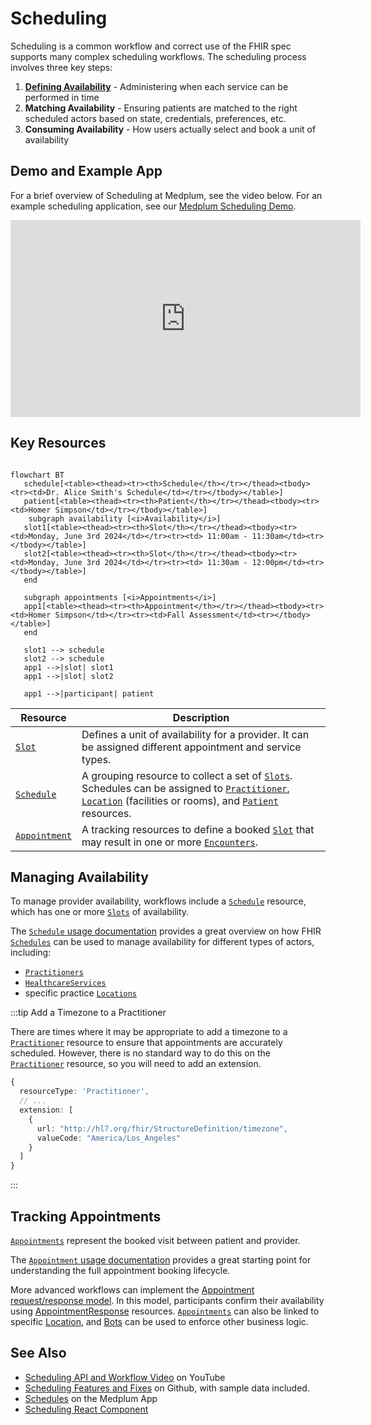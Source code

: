 # Scheduling

Scheduling is a common workflow and correct use of the FHIR spec supports many complex scheduling workflows. The scheduling process involves three key steps:

1. [**Defining Availability**](/docs/scheduling/defining-availability) - Administering when each service can be performed in time
2. **Matching Availability** - Ensuring patients are matched to the right scheduled actors based on state, credentials, preferences, etc.
3. **Consuming Availability** - How users actually select and book a unit of availability

## Demo and Example App

For a brief overview of Scheduling at Medplum, see the video below. For an example scheduling application, see our [Medplum Scheduling Demo](https://github.com/medplum/medplum-scheduling-demo).

<div className="responsive-iframe-wrapper">
  <iframe width="560" height="315" src="https://www.youtube.com/embed/6yAROc0KPos" title="YouTube video player" frameborder="0"
      allow="accelerometer; autoplay; clipboard-write; encrypted-media; gyroscope; picture-in-picture" allowfullscreen></iframe>
</div>

## Key Resources

```mermaid

flowchart BT
   schedule[<table><thead><tr><th>Schedule</th></tr></thead><tbody><tr><td>Dr. Alice Smith's Schedule</td></tr></tbody></table>]
   patient[<table><thead><tr><th>Patient</th></tr></thead><tbody><tr><td>Homer Simpson</td></tr></tbody></table>]
    subgraph availability [<i>Availability</i>]
   slot1[<table><thead><tr><th>Slot</th></tr></thead><tbody><tr><td>Monday, June 3rd 2024</td></tr><tr><td> 11:00am - 11:30am</td><tr></tbody></table>]
   slot2[<table><thead><tr><th>Slot</th></tr></thead><tbody><tr><td>Monday, June 3rd 2024</td></tr><tr><td> 11:30am - 12:00pm</td><tr></tbody></table>]
   end

   subgraph appointments [<i>Appointments</i>]
   app1[<table><thead><tr><th>Appointment</th></tr></thead><tbody><tr><td>Homer Simpson</td></tr><tr><td>Fall Assessment</td><tr></tbody></table>]
   end

   slot1 --> schedule
   slot2 --> schedule
   app1 -->|slot| slot1
   app1 -->|slot| slot2

   app1 -->|participant| patient

```

| **Resource**                                          | **Description**                                                                                                                                                                                                                                                                                             |
| ----------------------------------------------------- | ----------------------------------------------------------------------------------------------------------------------------------------------------------------------------------------------------------------------------------------------------------------------------------------------------------- |
| [`Slot`](/docs/api/fhir/resources/slot)               | Defines a unit of availability for a provider. It can be assigned different appointment and service types.                                                                                                                                                                                                  |
| [`Schedule`](/docs/api/fhir/resources/schedule)       | A grouping resource to collect a set of [`Slots`](/docs/api/fhir/resources/slot). Schedules can be assigned to [`Practitioner`](/docs/api/fhir/resources/practitioner), [`Location`](/docs/api/fhir/resources/location) (facilities or rooms), and [`Patient`](/docs/api/fhir/resources/patient) resources. |
| [`Appointment`](/docs/api/fhir/resources/appointment) | A tracking resources to define a booked [`Slot`](/docs/api/fhir/resources/slot) that may result in one or more [`Encounters`](/docs/api/fhir/resources/encounter).                                                                                                                                          |

## Managing Availability

To manage provider availability, workflows include a [`Schedule`](/docs/api/fhir/resources/schedule) resource, which has one or more [`Slots`](/docs/api/fhir/resources/slot) of availability.

The [`Schedule` usage documentation](/docs/api/fhir/resources/schedule?section=usage) provides a great overview on how FHIR [`Schedules`](/docs/api/fhir/resources/schedule) can be used to manage availability for different types of actors, including:

- [`Practitioners`](/docs/api/fhir/resources/practitioner)
- [`HealthcareServices`](/docs/api/fhir/resources/healthcareservice)
- specific practice [`Locations`](/docs/api/fhir/resources/location)

:::tip Add a Timezone to a Practitioner

There are times where it may be appropriate to add a timezone to a [`Practitioner`](/docs/api/fhir/resources/practitioner) resource to ensure that appointments are accurately scheduled. However, there is no standard way to do this on the [`Practitioner`](/docs/api/fhir/resources/practitioner) resource, so you will need to add an extension.

```ts
{
  resourceType: 'Practitioner',
  // ...
  extension: [
    {
      url: "http://hl7.org/fhir/StructureDefinition/timezone",
      valueCode: "America/Los­_Angeles"
    }
  ]
}

```

:::

## Tracking Appointments

[`Appointments`](/docs/api/fhir/resources/appointment) represent the booked visit between patient and provider.

The [`Appointment` usage documentation](/docs/api/fhir/resources/appointment?section=usage) provides a great starting point for understanding the full appointment booking lifecycle.

More advanced workflows can implement the [Appointment request/response model](/docs/api/fhir/resources/appointment?section=relationships). In this model, participants confirm their availability using [AppointmentResponse](/docs/api/fhir/resources/appointmentresponse) resources. [`Appointments`](/docs/api/fhir/resources/appointment) can also be linked to specific [Location](/docs/api/fhir/resources/location), and [Bots](/docs/bots) can be used to enforce other business logic.

## See Also

- [Scheduling API and Workflow Video](https://youtu.be/6yAROc0KPos) on YouTube
- [Scheduling Features and Fixes](https://github.com/medplum/medplum/pulls?q=is%3Apr+label%3Ascheduling) on Github, with sample data included.
- [Schedules](https://app.medplum.com/Schedule) on the Medplum App
- [Scheduling React Component](https://storybook.medplum.com/?path=/docs/medplum-scheduler--basic)
